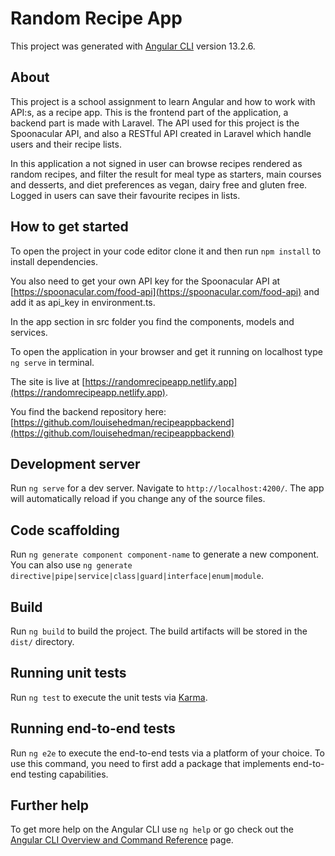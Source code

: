 # Random Recipe App

This project was generated with [Angular CLI](https://github.com/angular/angular-cli) version 13.2.6.

## About

This project is a school assignment to learn Angular and how to work with API:s, as a recipe app. This is the frontend part of the application, a backend part is made with Laravel. The API used for this project is the Spoonacular API, and also a RESTful API created in Laravel which handle users and their recipe lists. 

In this application a not signed in user can browse recipes rendered as random recipes, and filter the result for meal type as starters, main courses and desserts, and diet preferences as vegan, dairy free and gluten free. Logged in users can save their favourite recipes in lists. 

## How to get started

To open the project in your code editor clone it and then run `npm install` to install dependencies.

You also need to get your own API key for the Spoonacular API at [https://spoonacular.com/food-api](https://spoonacular.com/food-api) and add it as api_key in environment.ts. 

In the app section in src folder you find the components, models and services. 

To open the application in your browser and get it running on localhost type `ng serve` in terminal. 

The site is live at [https://randomrecipeapp.netlify.app](https://randomrecipeapp.netlify.app).

You find the backend repository here: [https://github.com/louisehedman/recipeappbackend](https://github.com/louisehedman/recipeappbackend)

## Development server

Run `ng serve` for a dev server. Navigate to `http://localhost:4200/`. The app will automatically reload if you change any of the source files.

## Code scaffolding

Run `ng generate component component-name` to generate a new component. You can also use `ng generate directive|pipe|service|class|guard|interface|enum|module`.

## Build

Run `ng build` to build the project. The build artifacts will be stored in the `dist/` directory.

## Running unit tests

Run `ng test` to execute the unit tests via [Karma](https://karma-runner.github.io).

## Running end-to-end tests

Run `ng e2e` to execute the end-to-end tests via a platform of your choice. To use this command, you need to first add a package that implements end-to-end testing capabilities.

## Further help

To get more help on the Angular CLI use `ng help` or go check out the [Angular CLI Overview and Command Reference](https://angular.io/cli) page.
